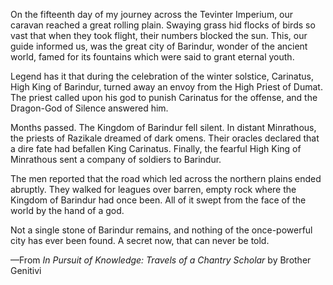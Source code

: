 On the fifteenth day of my journey across the Tevinter Imperium, our caravan reached a great rolling plain. Swaying grass hid flocks of birds so vast that when they took flight, their numbers blocked the sun. This, our guide informed us, was the great city of Barindur, wonder of the ancient world, famed for its fountains which were said to grant eternal youth.

Legend has it that during the celebration of the winter solstice, Carinatus, High King of Barindur, turned away an envoy from the High Priest of Dumat. The priest called upon his god to punish Carinatus for the offense, and the Dragon-God of Silence answered him.

Months passed. The Kingdom of Barindur fell silent. In distant Minrathous, the priests of Razikale dreamed of dark omens. Their oracles declared that a dire fate had befallen King Carinatus. Finally, the fearful High King of Minrathous sent a company of soldiers to Barindur.

The men reported that the road which led across the northern plains ended abruptly. They walked for leagues over barren, empty rock where the Kingdom of Barindur had once been. All of it swept from the face of the world by the hand of a god.

Not a single stone of Barindur remains, and nothing of the once-powerful city has ever been found. A secret now, that can never be told.

—From <i> In Pursuit of Knowledge: Travels of a Chantry Scholar </i> by Brother Genitivi
